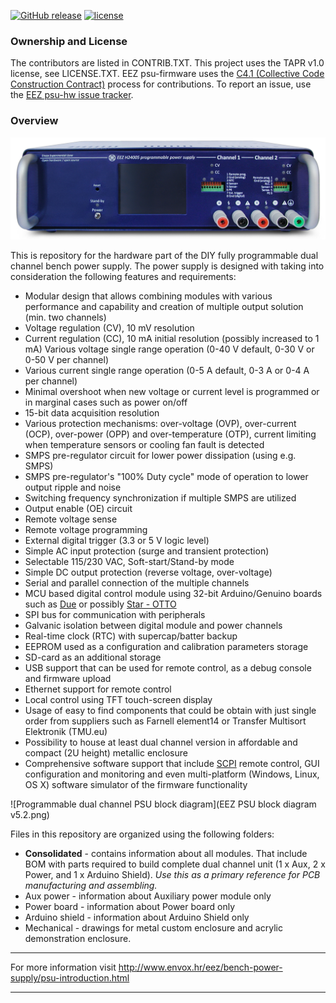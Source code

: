 [![GitHub release](https://img.shields.io/github/release/eez-open/psu-hw.svg)](https://github.com/eez-open/psu-hw/releases)
[![license](https://img.shields.io/github/license/eez-open/psu-hw.svg)](https://github.com/eez-open/psu-hw/blob/master/LICENSE.TXT)

### Ownership and License

The contributors are listed in CONTRIB.TXT. This project uses the TAPR v1.0 license, see LICENSE.TXT.
EEZ psu-firmware uses the [C4.1 (Collective Code Construction Contract)](http://rfc.zeromq.org/spec:22) process for contributions.
To report an issue, use the [EEZ psu-hw issue tracker](https://github.com/eez-open/psu-hw/issues).

### Overview

![EEZ PSU ver.1 prototype](EEZ_PSU_prototype.png)

This is repository for the hardware part of the DIY fully programmable dual channel bench power supply. The power supply is designed with taking into consideration the following features and requirements:

- Modular design that allows combining modules with various performance and capability and creation of multiple output solution (min. two channels)
- Voltage regulation (CV), 10 mV resolution
- Current regulation (CC), 10 mA initial resolution (possibly increased to 1 mA)
    Various voltage single range operation (0-40 V default, 0-30 V or 0-50 V per channel)
- Various current single range operation (0-5 A default, 0-3 A or 0-4 A per channel)
- Minimal overshoot when new voltage or current level is programmed or in marginal cases such as power on/off
- 15-bit data acquisition resolution
- Various protection mechanisms: over-voltage (OVP), over-current (OCP), over-power (OPP) and over-temperature (OTP), current limiting when temperature sensors or cooling fan fault is detected
- SMPS pre-regulator circuit for lower power dissipation (using e.g. SMPS)
- SMPS pre-regulator's "100% Duty cycle" mode of operation to lower output ripple and noise 
- Switching frequency synchronization if multiple SMPS are utilized
- Output enable (OE) circuit
- Remote voltage sense
- Remote voltage programming
- External digital trigger (3.3 or 5 V logic level)
- Simple AC input protection (surge and transient protection)
- Selectable 115/230 VAC, Soft-start/Stand-by mode
- Simple DC output protection (reverse voltage, over-voltage)
- Serial and parallel connection of the multiple channels
- MCU based digital control module using 32-bit Arduino/Genuino boards such as [Due](https://www.arduino.cc/en/Main/ArduinoBoardDue) or possibly [Star - OTTO](http://www.arduino.org/products/boards/arduino-star-otto)
- SPI bus for communication with peripherals
- Galvanic isolation between digital module and power channels
- Real-time clock (RTC) with supercap/batter backup
- EEPROM used as a configuration and calibration parameters storage
- SD-card as an additional storage
- USB support that can be used for remote control, as a debug console and firmware upload
- Ethernet support for remote control
- Local control using TFT touch-screen display
- Usage of easy to find components that could be obtain with just single order from suppliers such as Farnell element14 or Transfer Multisort Elektronik (TMU.eu)
- Possibility to house at least dual channel version in affordable and compact (2U height) metallic enclosure
- Comprehensive software support that include [SCPI](http://www.envox.hr/eez/bench-power-supply/psu-scpi-reference-manual/psu-scpi-introduction.html)  remote control, GUI configuration and monitoring and even multi-platform (Windows, Linux, OS X) software simulator of the firmware functionality

![Programmable dual channel PSU block diagram](EEZ PSU block diagram v5.2.png)

Files in this repository are organized using the following folders:

- **Consolidated** - contains information about all modules. That include BOM with parts required to build complete dual channel unit (1 x Aux, 2 x Power, and 1 x Arduino Shield).
*Use this as a primary reference for PCB manufacturing and assembling.*
- Aux power - information about Auxiliary power module only
- Power board - information about Power board only
- Arduino shield - information about Arduino Shield only
- Mechanical - drawings for metal custom enclosure and acrylic demonstration enclosure. 

**********************

For more information visit http://www.envox.hr/eez/bench-power-supply/psu-introduction.html

**********************


